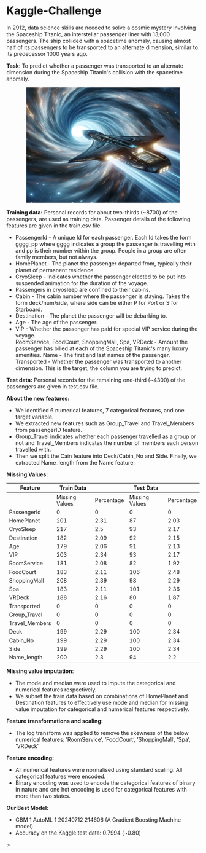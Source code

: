 # Kaggle-Challenge

In 2912, data science skills are needed to solve a cosmic mystery involving the Spaceship Titanic, an interstellar passenger liner with 13,000 passengers. The ship collided with a spacetime anomaly, causing almost half of its passengers to be transported to an alternate dimension, similar to its predecessor 1000 years ago.

<b>Task</b>: To predict whether a passenger was transported to an alternate dimension during the Spaceship Titanic's collision with the spacetime anomaly.

<div align="center">
<img src="Image_01.jpg" alt="" width="400" height="300">
</div>

<b>Training data:</b> Personal records for about two-thirds (~8700) of the passengers, are used as training data. Passenger details of the following features are given in the train.csv file.

<ul>
<li>PassengerId - A unique Id for each passenger. Each Id takes the form gggg_pp where gggg indicates a group the passenger is travelling with and pp is their number within the group. People in a group are often family members, but not always.</li>
<li>HomePlanet - The planet the passenger departed from, typically their planet of permanent residence.</li>
<li>CryoSleep - Indicates whether the passenger elected to be put into suspended animation for the duration of the voyage.</li> <li>Passengers in cryosleep are confined to their cabins.</li>
<li>Cabin - The cabin number where the passenger is staying. Takes the form deck/num/side, where side can be either P for Port or S for Starboard. </li>
<li>Destination - The planet the passenger will be debarking to.</li>
<li>Age - The age of the passenger.</li>
<li>VIP - Whether the passenger has paid for special VIP service during the voyage.</li>
RoomService, FoodCourt, ShoppingMall, Spa, VRDeck - Amount the passenger has billed at each of the Spaceship Titanic's many luxury amenities.</li>
Name - The first and last names of the passenger.
Transported - Whether the passenger was transported to another dimension. This is the target, the column you are trying to predict.
</ul>

<b>Test data:</b> Personal records for the remaining one-third (~4300) of the passengers are given in test.csv file.

<b>About the new features: </b>
<ul>
<li> We identified 6 numerical features, 7 categorical features, and one target variable. </li>
<li> We extracted new features such as Group_Travel and Travel_Members from passengerID feature. </li>
<li> Group_Travel indicates whether each passenger travelled as a group or not and Travel_Members indicates the number of members each person travelled with. </li>
<li> Then we split the Cain feature into Deck/Cabin_No and Side. Finally, we extracted Name_length from the Name feature. </li>
</ul>
<b>Missing Values:</b>

| Feature         | Train Data |          | Test Data |          |
|-----------------|------------|----------|-----------|----------|
|                 | Missing Values | Percentage | Missing Values | Percentage |
| PassengerId     | 0          | 0        | 0         | 0        |
| HomePlanet      | 201        | 2.31     | 87        | 2.03     |
| CryoSleep       | 217        | 2.5      | 93        | 2.17     |
| Destination     | 182        | 2.09     | 92        | 2.15     |
| Age             | 179        | 2.06     | 91        | 2.13     |
| VIP             | 203        | 2.34     | 93        | 2.17     |
| RoomService     | 181        | 2.08     | 82        | 1.92     |
| FoodCourt       | 183        | 2.11     | 106       | 2.48     |
| ShoppingMall    | 208        | 2.39     | 98        | 2.29     |
| Spa             | 183        | 2.11     | 101       | 2.36     |
| VRDeck          | 188        | 2.16     | 80        | 1.87     |
| Transported     | 0          | 0        | 0         | 0        |
| Group_Travel    | 0          | 0        | 0         | 0        |
| Travel_Members  | 0          | 0        | 0         | 0        |
| Deck            | 199        | 2.29     | 100       | 2.34     |
| Cabin_No        | 199        | 2.29     | 100       | 2.34     |
| Side            | 199        | 2.29     | 100       | 2.34     |
| Name_length     | 200        | 2.3      | 94        | 2.2      |


<b>Missing value imputation</b>: 
<ul>
<li> The mode and median were used to impute the categorical and numerical features respectively. </li>
<li> We subset the train data based on combinations of HomePlanet and Destination features to effectively use mode and median for missing value imputation for categorical and numerical features respectively.</li>
</ul>
<b>Feature transformations and scaling:</b><ul>
<li>The log transform was applied to remove the skewness of the below numerical features: ’RoomService’, ’FoodCourt’, ’ShoppingMall’, ’Spa’, ’VRDeck’</li>
</ul>
<b>Feature encoding:</b>
<ul>
<li>All numerical features were normalised using standard scaling. All categorical features were encoded.</li>
<li>Binary encoding was used to encode the categorical features of binary in nature and one hot encoding is used for categorical features with more than two states.</li>
</ul>
<b>Our Best Model:</b>
<ul>
<li>GBM 1 AutoML 1 20240712 214606 (A Gradient Boosting Machine model)</li>
<li>Accuracy on the Kaggle test data: 0.7994 (¬0.80) </li>
</ul>>
